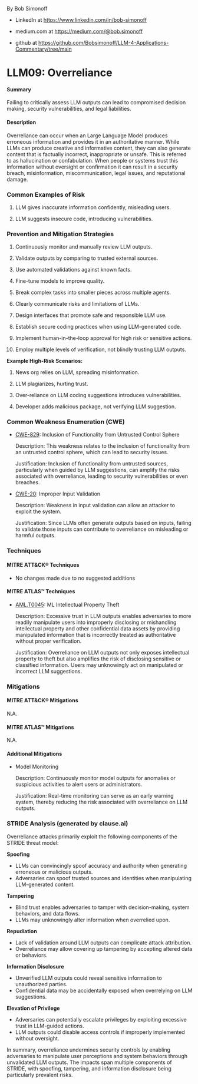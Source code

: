 By Bob Simonoff

- LinkedIn at https://www.linkedin.com/in/bob-simonoff

- medium.com at https://medium.com/@bob.simonoff

- github at https://github.com/Bobsimonoff/LLM-4-Applications-Commentary/tree/main


# LLM09: Overreliance

#### Summary

Failing to critically assess LLM outputs can lead to compromised decision making, security vulnerabilities, and legal liabilities.

#### Description

Overreliance can occur when an Large Language Model produces erroneous information and provides it in an authoritative manner. While LLMs can produce creative and informative content, they can also generate content that is factually incorrect, inappropriate or unsafe. This is referred to as hallucination or confabulation. When people or systems trust this information without oversight or confirmation it can result in a security breach, misinformation, miscommunication, legal issues, and reputational damage.


### Common Examples of Risk

1. LLM gives inaccurate information confidently, misleading users. 

2. LLM suggests insecure code, introducing vulnerabilities.


### Prevention and Mitigation Strategies

1. Continuously monitor and manually review LLM outputs.

2. Validate outputs by comparing to trusted external sources.

3. Use automated validations against known facts.

4. Fine-tune models to improve quality. 

5. Break complex tasks into smaller pieces across multiple agents.

6. Clearly communicate risks and limitations of LLMs.

7. Design interfaces that promote safe and responsible LLM use.

8. Establish secure coding practices when using LLM-generated code.

9. Implement human-in-the-loop approval for high risk or sensitive actions. 

10. Employ multiple levels of verification, not blindly trusting LLM outputs.

**Example High-Risk Scenarios:**

1. News org relies on LLM, spreading misinformation.

2. LLM plagiarizes, hurting trust.

3. Over-reliance on LLM coding suggestions introduces vulnerabilities. 

4. Developer adds malicious package, not verifying LLM suggestion.


### Common Weakness Enumeration (CWE)

- [CWE-829](https://cwe.mitre.org/data/definitions/829.html): Inclusion of Functionality from Untrusted Control Sphere

  Description: This weakness relates to the inclusion of functionality from an untrusted control sphere, which can lead to security issues.

  Justification: Inclusion of functionality from untrusted sources, particularly when guided by LLM suggestions, can amplify the risks associated with overreliance, leading to security vulnerabilities or even breaches.

- [CWE-20](https://cwe.mitre.org/data/definitions/20.html): Improper Input Validation
  
  Description: Weakness in input validation can allow an attacker to exploit the system.
  
  Justification: Since LLMs often generate outputs based on inputs, failing to validate those inputs can contribute to overreliance on misleading or harmful outputs.


### Techniques

#### MITRE ATT&CK® Techniques

- No changes made due to no suggested additions

#### MITRE ATLAS™ Techniques

- [AML.T0045](https://atlas.mitre.org/techniques/AML.T0045/): ML Intellectual Property Theft

  Description: Excessive trust in LLM outputs enables adversaries to more readily manipulate users into improperly disclosing or mishandling intellectual property and other confidential data assets by providing manipulated information that is incorrectly treated as authoritative without proper verification.

  Justification: Overreliance on LLM outputs not only exposes intellectual property to theft but also amplifies the risk of disclosing sensitive or classified information. Users may unknowingly act on manipulated or incorrect LLM suggestions.


### Mitigations

#### MITRE ATT&CK® Mitigations

N.A.

#### MITRE ATLAS™ Mitigations  

N.A.

#### Additional Mitigations

- Model Monitoring

  Description: Continuously monitor model outputs for anomalies or suspicious activities to alert users or administrators.

  Justification: Real-time monitoring can serve as an early warning system, thereby reducing the risk associated with overreliance on LLM outputs.

### STRIDE Analysis (generated by clause.ai)

Overreliance attacks primarily exploit the following components of the STRIDE threat model:

**Spoofing**

- LLMs can convincingly spoof accuracy and authority when generating erroneous or malicious outputs.
- Adversaries can spoof trusted sources and identities when manipulating LLM-generated content.

**Tampering**

- Blind trust enables adversaries to tamper with decision-making, system behaviors, and data flows.
- LLMs may unknowingly alter information when overrelied upon.

**Repudiation** 

- Lack of validation around LLM outputs can complicate attack attribution.
- Overreliance may allow covering up tampering by accepting altered data or behaviors.

**Information Disclosure**

- Unverified LLM outputs could reveal sensitive information to unauthorized parties.
- Confidential data may be accidentally exposed when overrelying on LLM suggestions.

**Elevation of Privilege** 

- Adversaries can potentially escalate privileges by exploiting excessive trust in LLM-guided actions.
- LLM outputs could disable access controls if improperly implemented without oversight.

In summary, overreliance undermines security controls by enabling adversaries to manipulate user perceptions and system behaviors through unvalidated LLM outputs. The impacts span multiple components of STRIDE, with spoofing, tampering, and information disclosure being particularly prevalent risks.
